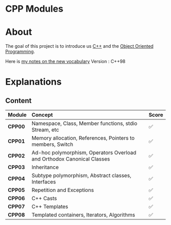# CPP Modules

# About

The goal of this project is to introduce us [C++](https://en.wikipedia.org/wiki/C%2B%2B) and the [Object Oriented Programming](https://en.wikipedia.org/wiki/Object-oriented_programming).

Here is [my notes on the new vocabulary](https://github.com/williamollio/CPP-Modules/blob/master/vocab.txt)
Version : C++98

# Explanations

## Content
| **Module**  | **Concept**                                                              | **Score**     |
| :---        |    :----                                                                 | :----         |
| **CPP00**   | Namespace, Class, Member functions, stdio Stream, etc                    |       ✅      |
| **CPP01**   | Memory allocation, References, Pointers to members, Switch               |       ✅      |
| **CPP02**   | Ad-hoc polymorphism, Operators Overload and Orthodox Canonical Classes   |       ✅      |
| **CPP03**   | Inheritance                                                              |       ✅      |
| **CPP04**   | Subtype polymorphism, Abstract classes, Interfaces                       |       ✅      |
| **CPP05**   | Repetition and Exceptions                                                |       ✅      |
| **CPP06**   | C++ Casts                                                                |       ✅      |
| **CPP07**   | C++ Templates                                                            |       ✅      |
| **CPP08**   | Templated containers, Iterators, Algorithms                              |       ✅      |